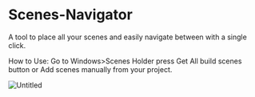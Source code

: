 # Scenes-Navigator

A tool to place all your scenes and easily navigate between with a single click.

How to Use:
Go to Windows>Scenes Holder
press Get All build scenes button or Add scenes manually from your project.

![Untitled](https://user-images.githubusercontent.com/36339248/192695551-6609aec9-be44-4823-90eb-0c0c8c17ff25.png)

